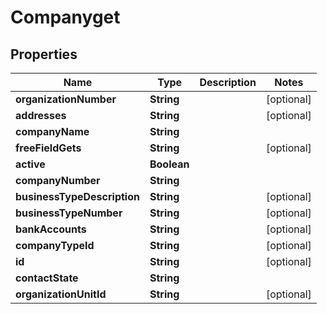 
# Companyget

## Properties
Name | Type | Description | Notes
------------ | ------------- | ------------- | -------------
**organizationNumber** | **String** |  |  [optional]
**addresses** | **String** |  |  [optional]
**companyName** | **String** |  | 
**freeFieldGets** | **String** |  |  [optional]
**active** | **Boolean** |  | 
**companyNumber** | **String** |  | 
**businessTypeDescription** | **String** |  |  [optional]
**businessTypeNumber** | **String** |  |  [optional]
**bankAccounts** | **String** |  |  [optional]
**companyTypeId** | **String** |  |  [optional]
**id** | **String** |  |  [optional]
**contactState** | **String** |  | 
**organizationUnitId** | **String** |  |  [optional]



